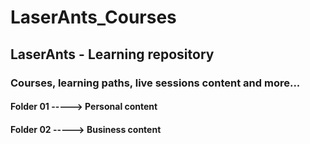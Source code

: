 # LaserAnts_Courses
## LaserAnts - Learning repository 
### Courses, learning paths, live sessions content and more...

#### Folder 01 -----> Personal content
#### Folder 02 -----> Business content
